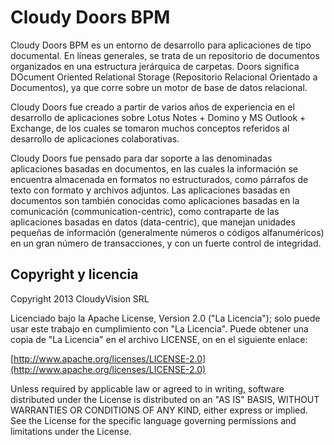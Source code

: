 Cloudy Doors BPM
=====

Cloudy Doors BPM es un entorno de desarrollo para aplicaciones de tipo documental. 
En líneas generales, se trata de un repositorio de documentos organizados en una 
estructura jerárquica de carpetas. Doors significa DOcument Oriented Relational 
Storage (Repositorio Relacional Orientado a Documentos), ya que corre sobre un 
motor de base de datos relacional.

Cloudy Doors fue creado a partir de varios años de experiencia en el desarrollo de 
aplicaciones sobre Lotus Notes + Domino y MS Outlook + Exchange, de los cuales se 
tomaron muchos conceptos referidos al desarrollo de aplicaciones colaborativas.

Cloudy Doors fue pensado para dar soporte a las denominadas aplicaciones basadas 
en documentos, en las cuales la información se encuentra almacenada en formatos 
no estructurados, como párrafos de texto con formato y archivos adjuntos. 
Las aplicaciones basadas en documentos son también conocidas como aplicaciones 
basadas en la comunicación (communication-centric), como contraparte de las 
aplicaciones basadas en datos (data-centric), que manejan unidades pequeñas de 
información (generalmente números o códigos alfanuméricos) en un gran número de 
transacciones, y con un fuerte control de integridad.


## Copyright y licencia

Copyright 2013 CloudyVision SRL

Licenciado bajo la Apache License, Version 2.0 ("La Licencia");
solo puede usar este trabajo en cumplimiento con "La Licencia".
Puede obtener una copia de "La Licencia" en el archivo LICENSE, on en el siguiente enlace:

  [http://www.apache.org/licenses/LICENSE-2.0](http://www.apache.org/licenses/LICENSE-2.0)

Unless required by applicable law or agreed to in writing, software
distributed under the License is distributed on an "AS IS" BASIS,
WITHOUT WARRANTIES OR CONDITIONS OF ANY KIND, either express or implied.
See the License for the specific language governing permissions and
limitations under the License.
